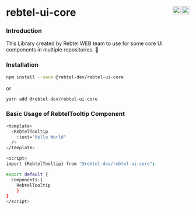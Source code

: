 # rebtel-ui-core <img align="right" alt="Rebtel" width="22px" src="https://play-lh.googleusercontent.com/NDI9Gx2s4zcjuAMjJ_NNHM2XGdtNUJ-uzFDa-7vXE1OF_tsmfykxd_NNI1CBsW42pw" /> <img align="right" width="22" src="https://vuejs.org/images/logo.png" alt="Vue logo">
  <h3>Introduction</h3>
  
  This Library created by Rebtel WEB team to use for some core UI components in multiple repositories. 👋 
  </br>
  <h3>Installation</h3>
  
  ```sh
  npm install --save @rebtel-dev/rebtel-ui-core
  ```
  or
  ```sh
  yarn add @rebtel-dev/rebtel-ui-core
  ```
  <h3>Basic Usage of RebtelTooltip Component</h3>

  ```sh
  <template>
    <RebtelTooltip
      :text="Hello World"
    />
  </template>

  <script>
  import {RebtelTooltip} from "@rebtel-dev/rebtel-ui-core";

  export default {
    components:{
      RebtelTooltip
      }
  }
  </script>
  ```


#


